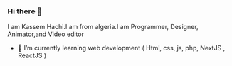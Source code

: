 ### Hi there 👋

I am Kassem Hachi.I am from algeria.I am Programmer, Designer, Animator,and Video editor
- 🌱 I’m currently learning web development ( Html, css, js, php, NextJS , ReactJS )
